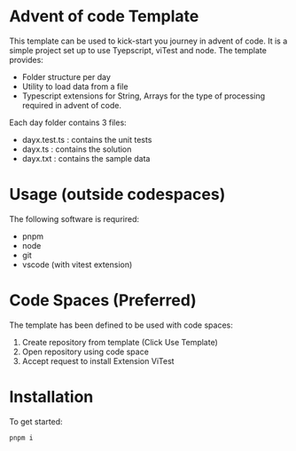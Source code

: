 # Advent of code Template

This template can be used to kick-start you journey in advent of code. It is a simple project set up to use Tyepscript, viTest and node. The template provides:

- Folder structure per day
- Utility to load data from a file
- Typescript extensions for String, Arrays for the type of processing required in advent of code.

Each day folder contains 3 files:
- dayx.test.ts : contains the unit tests
- dayx.ts : contains the solution
- dayx.txt : contains the sample data

# Usage (outside codespaces)
The following software is requrired:
- pnpm
- node
- git
- vscode (with vitest extension)

# Code Spaces (Preferred)
The template has been defined to be used with code spaces:
1. Create repository from template (Click Use Template)
2. Open repository using code space
3. Accept request to install Extension ViTest

# Installation
To get started:
```
pnpm i
```

